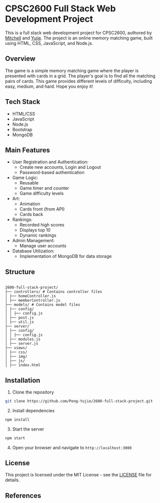 # CPSC2600 Full Stack Web Development Project

This is a full stack web development project for CPSC2600, authored by [Mitchell]() and [Yujie](). The project is an online memory matching game, built using HTML, CSS, JavaScript, and Node.js.

## Overview

The game is a simple memory matching game where the player is presented with cards in a grid. The player's goal is to find all the matching pairs of cards. This game provides different levels of difficulty, including easy, medium, and hard. Hope you enjoy it!

## Tech Stack

- HTML/CSS
- JavaScript
- Node.js
- Bootstrap
- MongoDB

## Main Features

- User Registration and Authentication:
  - Create new accounts, Login and Logout
  - Password-based authentication
- Game Logic:
  - Reusable
  - Game timer and counter
  - Game difficulty levels
- Art:
  - Animation
  - Cards front (from API)
  - Cards back
- Rankings:
  - Recorded high scores
  - Displays top 10
  - Dynamic rankings
- Admin Management:
  - Manage user accounts
- Database Utilization:
  - Implementation of MongoDB for data storage

## Structure

```

2600-full-stack-project/
├── controllers/ # Contains controller files
│ ├── homeController.js
│ ├── memberController.js
├── models/ # Contains model files
│ ├── config/
│ │ ├── config.js
│ ├── post.js
│ ├── util.js
├── server/
│ ├── config/
│ │ ├── config.js
│ ├── modules.js
│ ├── server.js
├── views/
│ ├── css/
│ ├── img/
│ ├── js/
│ ├── index.html

```

## Installation

1. Clone the repository

```bash
git clone https://github.com/Peng-Yujie/2600-full-stack-project.git
```

2. Install dependencies

```bash
npm install
```

3. Start the server

```bash
npm start
```

4. Open your browser and navigate to `http://localhost:3000`

## License

This project is licensed under the MIT License - see the [LICENSE](LICENSE) file for details.

## References
